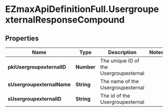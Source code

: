 # EZmaxApiDefinitionFull.UsergroupexternalResponseCompound

## Properties

Name | Type | Description | Notes
------------ | ------------- | ------------- | -------------
**pkiUsergroupexternalID** | **Number** | The unique ID of the Usergroupexternal | 
**sUsergroupexternalName** | **String** | The name of the Usergroupexternal | 
**sUsergroupexternalID** | **String** | The id of the Usergroupexternal | 


